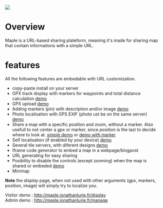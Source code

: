 ![](http://maple.jonathanlurie.fr/icons/maple_logo)

# Overview
Maple is a URL-based sharing plateform, meaning it's made for sharing map that contain informations with a simple URL.

# features

All the following features are embedable with URL customization.

- copy-paste install on your server
- GPX track display with markers for waypoints and total distance calculation [demo](http://maple.jonathanlurie.fr/display?gpx=PortDeBales.gpx)
- GPX upload [demo](http://maple.jonathanlurie.fr/manage)
- Adding markers (pin) with description and/or image  [demo](http://maple.jonathanlurie.fr/display?marker1=42.86935933652262|0.5260133743286133|Hello&skin=Mapbox__Terrain)
- Photo localisation with GPS EXIF (photo ust be on the same server) [demo](http://maple.jonathanlurie.fr/display?&image=http://maple.jonathanlurie.fr/photos/wemontreal-10.jpg&skin=Mapbox__Terrain)
- Share a map with a specific position and zoom, without a marker. Also usefull to not center a gpx or marker, since *position* is the last to decide where to look at. [simple demo](http://maple.jonathanlurie.fr/display?&position=40.70562793820592|-73.99626731872559|18) or [demo with marker](http://bit.ly/1K5CIy7)
- Self localisation (if enabled by your device) [demo](http://maple.jonathanlurie.fr/display)
- Several tile servers, with diferent designs [demo](http://maple.jonathanlurie.fr/display?marker1=40.70562793820592|-73.99626731872559|That%27s__Brooklin__Bridge&skin=Mapbox__Winter)
- Iframe code generator to embed a map in a webpage/blogpost
- URL generating for easy sharing
- Posibility to disable the controls (except zooming) when the map is shared or embeded [demo](http://maple.jonathanlurie.fr/display?&marker1=40.70562793820592|-73.99626731872559|That's__Brooklin__Bridge&skin=Mapbox__Terrain&controls=0)
- Minimap

**Note** the *display* page, when not used with other arguments (gpx, markers, position, image) will simply try to localize you.

Visitor demo : http://maple.jonathanlurie.fr/display  
Admin demo : http://maple.jonathanlurie.fr/manage

